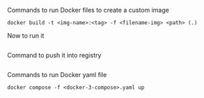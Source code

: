 Commands to run Docker files to create a custom image 
```
docker build -t <img-name>:<tag> -f <filename-img> <path> (.)
```
Now to run it
```
```

Command to push it into registry 
```

```

Commands to run Docker yaml file  

```
docker compose -f <docker-3-compose>.yaml up
```